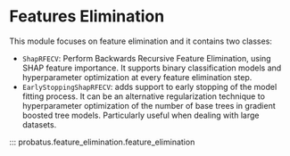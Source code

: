 # Features Elimination

This module focuses on feature elimination and it contains two classes:

- `ShapRFECV`: Perform Backwards Recursive Feature Elimination, using SHAP feature importance. It supports binary classification models and hyperparameter optimization at every feature elimination step.
- `EarlyStoppingShapRFECV`: adds support to early stopping of the model fitting process. It can be an alternative regularization technique to hyperparameter optimization of the number of base trees in gradient boosted tree models. Particularly useful when dealing with large datasets.

::: probatus.feature_elimination.feature_elimination
